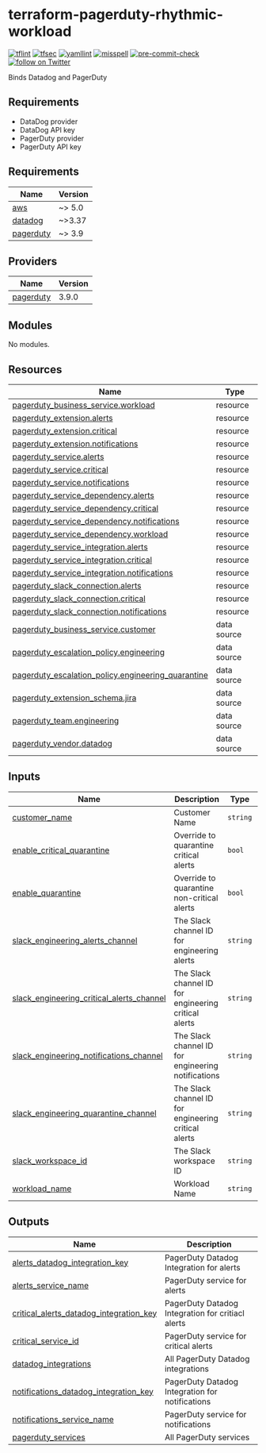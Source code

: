 # terraform-pagerduty-rhythmic-workload
[![tflint](https://github.com/rhythmictech/terraform-pagerduty-rhythmic-workload/workflows/tflint/badge.svg?branch=master&event=push)](https://github.com/rhythmictech/terraform-pagerduty-rhythmic-workload/actions?query=workflow%3Atflint+event%3Apush+branch%3Amaster)
[![tfsec](https://github.com/rhythmictech/terraform-pagerduty-rhythmic-workload/workflows/tfsec/badge.svg?branch=master&event=push)](https://github.com/rhythmictech/terraform-pagerduty-rhythmic-workload/actions?query=workflow%3Atfsec+event%3Apush+branch%3Amaster)
[![yamllint](https://github.com/rhythmictech/terraform-pagerduty-rhythmic-workload/workflows/yamllint/badge.svg?branch=master&event=push)](https://github.com/rhythmictech/terraform-pagerduty-rhythmic-workload/actions?query=workflow%3Ayamllint+event%3Apush+branch%3Amaster)
[![misspell](https://github.com/rhythmictech/terraform-pagerduty-rhythmic-workload/workflows/misspell/badge.svg?branch=master&event=push)](https://github.com/rhythmictech/terraform-pagerduty-rhythmic-workload/actions?query=workflow%3Amisspell+event%3Apush+branch%3Amaster)
[![pre-commit-check](https://github.com/rhythmictech/terraform-pagerduty-rhythmic-workload/workflows/pre-commit-check/badge.svg?branch=master&event=push)](https://github.com/rhythmictech/terraform-pagerduty-rhythmic-workload/actions?query=workflow%3Apre-commit-check+event%3Apush+branch%3Amaster)
<a href="https://twitter.com/intent/follow?screen_name=RhythmicTech"><img src="https://img.shields.io/twitter/follow/RhythmicTech?style=social&logo=twitter" alt="follow on Twitter"></a>

Binds Datadog and PagerDuty

## Requirements
* DataDog provider
* DataDog API key
* PagerDuty provider
* PagerDuty API key

<!-- BEGINNING OF PRE-COMMIT-TERRAFORM DOCS HOOK -->
## Requirements

| Name | Version |
|------|---------|
| <a name="requirement_aws"></a> [aws](#requirement\_aws) | ~> 5.0 |
| <a name="requirement_datadog"></a> [datadog](#requirement\_datadog) | ~>3.37 |
| <a name="requirement_pagerduty"></a> [pagerduty](#requirement\_pagerduty) | ~> 3.9 |

## Providers

| Name | Version |
|------|---------|
| <a name="provider_pagerduty"></a> [pagerduty](#provider\_pagerduty) | 3.9.0 |

## Modules

No modules.

## Resources

| Name | Type |
|------|------|
| [pagerduty_business_service.workload](https://registry.terraform.io/providers/PagerDuty/pagerduty/latest/docs/resources/business_service) | resource |
| [pagerduty_extension.alerts](https://registry.terraform.io/providers/PagerDuty/pagerduty/latest/docs/resources/extension) | resource |
| [pagerduty_extension.critical](https://registry.terraform.io/providers/PagerDuty/pagerduty/latest/docs/resources/extension) | resource |
| [pagerduty_extension.notifications](https://registry.terraform.io/providers/PagerDuty/pagerduty/latest/docs/resources/extension) | resource |
| [pagerduty_service.alerts](https://registry.terraform.io/providers/PagerDuty/pagerduty/latest/docs/resources/service) | resource |
| [pagerduty_service.critical](https://registry.terraform.io/providers/PagerDuty/pagerduty/latest/docs/resources/service) | resource |
| [pagerduty_service.notifications](https://registry.terraform.io/providers/PagerDuty/pagerduty/latest/docs/resources/service) | resource |
| [pagerduty_service_dependency.alerts](https://registry.terraform.io/providers/PagerDuty/pagerduty/latest/docs/resources/service_dependency) | resource |
| [pagerduty_service_dependency.critical](https://registry.terraform.io/providers/PagerDuty/pagerduty/latest/docs/resources/service_dependency) | resource |
| [pagerduty_service_dependency.notifications](https://registry.terraform.io/providers/PagerDuty/pagerduty/latest/docs/resources/service_dependency) | resource |
| [pagerduty_service_dependency.workload](https://registry.terraform.io/providers/PagerDuty/pagerduty/latest/docs/resources/service_dependency) | resource |
| [pagerduty_service_integration.alerts](https://registry.terraform.io/providers/PagerDuty/pagerduty/latest/docs/resources/service_integration) | resource |
| [pagerduty_service_integration.critical](https://registry.terraform.io/providers/PagerDuty/pagerduty/latest/docs/resources/service_integration) | resource |
| [pagerduty_service_integration.notifications](https://registry.terraform.io/providers/PagerDuty/pagerduty/latest/docs/resources/service_integration) | resource |
| [pagerduty_slack_connection.alerts](https://registry.terraform.io/providers/PagerDuty/pagerduty/latest/docs/resources/slack_connection) | resource |
| [pagerduty_slack_connection.critical](https://registry.terraform.io/providers/PagerDuty/pagerduty/latest/docs/resources/slack_connection) | resource |
| [pagerduty_slack_connection.notifications](https://registry.terraform.io/providers/PagerDuty/pagerduty/latest/docs/resources/slack_connection) | resource |
| [pagerduty_business_service.customer](https://registry.terraform.io/providers/PagerDuty/pagerduty/latest/docs/data-sources/business_service) | data source |
| [pagerduty_escalation_policy.engineering](https://registry.terraform.io/providers/PagerDuty/pagerduty/latest/docs/data-sources/escalation_policy) | data source |
| [pagerduty_escalation_policy.engineering_quarantine](https://registry.terraform.io/providers/PagerDuty/pagerduty/latest/docs/data-sources/escalation_policy) | data source |
| [pagerduty_extension_schema.jira](https://registry.terraform.io/providers/PagerDuty/pagerduty/latest/docs/data-sources/extension_schema) | data source |
| [pagerduty_team.engineering](https://registry.terraform.io/providers/PagerDuty/pagerduty/latest/docs/data-sources/team) | data source |
| [pagerduty_vendor.datadog](https://registry.terraform.io/providers/PagerDuty/pagerduty/latest/docs/data-sources/vendor) | data source |

## Inputs

| Name | Description | Type | Default | Required |
|------|-------------|------|---------|:--------:|
| <a name="input_customer_name"></a> [customer\_name](#input\_customer\_name) | Customer Name | `string` | n/a | yes |
| <a name="input_enable_critical_quarantine"></a> [enable\_critical\_quarantine](#input\_enable\_critical\_quarantine) | Override to quarantine critical alerts | `bool` | `false` | no |
| <a name="input_enable_quarantine"></a> [enable\_quarantine](#input\_enable\_quarantine) | Override to quarantine non-critical alerts | `bool` | `false` | no |
| <a name="input_slack_engineering_alerts_channel"></a> [slack\_engineering\_alerts\_channel](#input\_slack\_engineering\_alerts\_channel) | The Slack channel ID for engineering alerts | `string` | n/a | yes |
| <a name="input_slack_engineering_critical_alerts_channel"></a> [slack\_engineering\_critical\_alerts\_channel](#input\_slack\_engineering\_critical\_alerts\_channel) | The Slack channel ID for engineering critical alerts | `string` | n/a | yes |
| <a name="input_slack_engineering_notifications_channel"></a> [slack\_engineering\_notifications\_channel](#input\_slack\_engineering\_notifications\_channel) | The Slack channel ID for engineering notifications | `string` | n/a | yes |
| <a name="input_slack_engineering_quarantine_channel"></a> [slack\_engineering\_quarantine\_channel](#input\_slack\_engineering\_quarantine\_channel) | The Slack channel ID for engineering critical alerts | `string` | n/a | yes |
| <a name="input_slack_workspace_id"></a> [slack\_workspace\_id](#input\_slack\_workspace\_id) | The Slack workspace ID | `string` | n/a | yes |
| <a name="input_workload_name"></a> [workload\_name](#input\_workload\_name) | Workload Name | `string` | n/a | yes |

## Outputs

| Name | Description |
|------|-------------|
| <a name="output_alerts_datadog_integration_key"></a> [alerts\_datadog\_integration\_key](#output\_alerts\_datadog\_integration\_key) | PagerDuty Datadog Integration for alerts |
| <a name="output_alerts_service_name"></a> [alerts\_service\_name](#output\_alerts\_service\_name) | PagerDuty service for alerts |
| <a name="output_critical_alerts_datadog_integration_key"></a> [critical\_alerts\_datadog\_integration\_key](#output\_critical\_alerts\_datadog\_integration\_key) | PagerDuty Datadog Integration for critiacl alerts |
| <a name="output_critical_service_id"></a> [critical\_service\_id](#output\_critical\_service\_id) | PagerDuty service for critical alerts |
| <a name="output_datadog_integrations"></a> [datadog\_integrations](#output\_datadog\_integrations) | All PagerDuty Datadog integrations |
| <a name="output_notifications_datadog_integration_key"></a> [notifications\_datadog\_integration\_key](#output\_notifications\_datadog\_integration\_key) | PagerDuty Datadog Integration for notifications |
| <a name="output_notifications_service_name"></a> [notifications\_service\_name](#output\_notifications\_service\_name) | PagerDuty service for notifications |
| <a name="output_pagerduty_services"></a> [pagerduty\_services](#output\_pagerduty\_services) | All PagerDuty services |
<!-- END OF PRE-COMMIT-TERRAFORM DOCS HOOK -->
